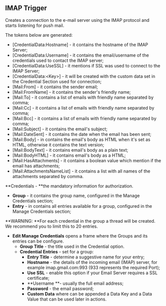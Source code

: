 ## IMAP Trigger

Creates a connection to the e-mail server using the IMAP protocol and starts listening for push mail.

The tokens below are generated:

* \[CredentialData:Hostname\] - it contains the hostname of the IMAP Server;
* \[CredentialData:Username\] - it contains the email/username of the credentials used to contact the IMAP server;
* \[CredentialData:UseSSL\] - it mentions if SSL was used to connect to the IMAP Server;
* \[CredentialData:&lt;Key&gt;\] - it will be created with the custom data set in the Credential Section used for connection; 
* \[Mail:From\] - it contains the sender email; 
* \[Mail:FromName\] - it contains the sender's friendly name; 
* \[Mail:To\]  - it contains a list of emails with friendly name separated by comma; 
* \[Mail:Cc\] - it contains a list of emails with friendly name separated by comma;
* \[Mail:Bcc\] - it contains a list of emails with friendly name separated by comma;
* \[Mail:Subject\] - it contains the email's subject; 
* \[Mail:DateSent\] - it contains the date when the email has been sent;
* \[Mail:Body\] - in contains the email's body as HTML when it's set as HTML, otherwise it contains the text version;
* \[Mail:BodyText\] - it contains email's body as a plain text;
* \[Mail:BodyHTML\] - it contains email's body as a HTML;
* \[Mail:HasAttachments\] - it contains a boolean value which mention if the email has attachments;
* \[Mail:AttachmentsNameList\] -  it contains a list with all names of the attachments separated by comma.

**Credentials - **the mandatory  information for authorization.

* **Group** -  it contains the group name, configured in the Manage Credentials section; 
* **Entry** -  in contains all entries available for a group, configured in the Manage Credentials section;

**WARNING: **For each credential in the group a thread will be created. We recommend you to limit this to 20 entries.

* **Edit Manage Credentials** opens a frame where the Groups and its entries can be configure. 
  * **Group Title** - the title used in the Credential option. 
  * **Credential Entries** - set for a group:
    * **Entry Title** - determine a suggestive name for your entry; 
    * **Hostname** - the details of the incoming email \(IMAP\) server, for example imap.gmail.com:993 \(933 represents the required Port\); 
    * **Use SSL** - enable this option if your Email Server requires a SSL certificate;
    * **Username **- usually the full email address; 
    * **Password** - the email password;
    * **Custom Data** where can be appended a Data Key and a Data Value that can be used later in actions.




